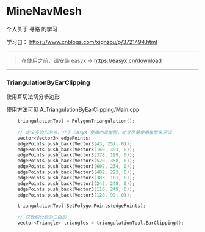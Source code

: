# MineNavMesh
个人关于 寻路 的学习

学习自： https://www.cnblogs.com/xignzou/p/3721494.html

---
> 在使用之前，请安装 easyx -> https://easyx.cn/download

---
### TriangulationByEarClipping
使用耳切法切分多边形

使用方法可见 A_TriangulationByEarClipping/Main.cpp


```c++
    triangulationTool = PolygonTriangulation();
    
    // 定义多边形的点，介于 EasyX 使用的是整型，此处尽量使用整型来测试
    vector<Vector3> edgePoints;
    edgePoints.push_back(Vector3(43, 257, 0));
    edgePoints.push_back(Vector3(160, 391, 0));
    edgePoints.push_back(Vector3(378, 199, 0));
    edgePoints.push_back(Vector3(520, 358, 0));
    edgePoints.push_back(Vector3(602, 234, 0));
    edgePoints.push_back(Vector3(482, 223, 0));
    edgePoints.push_back(Vector3(383, 101, 0));
    edgePoints.push_back(Vector3(242, 248, 0));
    edgePoints.push_back(Vector3(116, 249, 0));
    edgePoints.push_back(Vector3(128, 99, 0));

    triangulationTool.SetPolygonPoints(edgePoints);
    
    // 获取切分后的三角形
    vector<Triangle> triangles = triangulationTool.EarClipping();
```